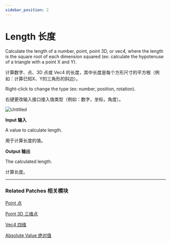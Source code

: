 ```yaml
---
sidebar_position: 2
---
```


# Length 长度

Calculate the length of a number, point, point 3D, or vec4, where the length is the square root of each dimension squared (ex: calculate the hypotenuse of a triangle with a point X and Y).

计算数字、点、3D 点或 Vec4 的长度，其中长度是每个方形尺寸的平方根（例如：计算已知X、Y的三角形的斜边）。

Right-click to change the type (ex: number, position, rotation).

右键更改输入接口接入值类型（例如：数字，坐标，角度）。

![Untitled](https://s3.us-west-2.amazonaws.com/secure.notion-static.com/6b09994d-70bf-4561-9ec3-0fff7a8e9385/Untitled.png?X-Amz-Algorithm=AWS4-HMAC-SHA256&X-Amz-Content-Sha256=UNSIGNED-PAYLOAD&X-Amz-Credential=AKIAT73L2G45EIPT3X45%2F20220602%2Fus-west-2%2Fs3%2Faws4_request&X-Amz-Date=20220602T174352Z&X-Amz-Expires=86400&X-Amz-Signature=e89031a313c9b087714b5132419f59ce17098f39d45c4981b54f957cc937c609&X-Amz-SignedHeaders=host&response-content-disposition=filename%20%3D%22Untitled.png%22&x-id=GetObject)

**Input 输入**

A value to calculate length.

用于计算长度的值。

**Output 输出**

The calculated length.

计算长度。

------

### Related Patches 相关模块

[Point 点](https://www.notion.so/Point-d0bcf4a54de44976b38131205fb968bf)

[Point 3D 三维点](https://www.notion.so/Point-3D-6d2c3b3df3f74659ae0d647876ce3aa9)

[Vec4 四维](https://www.notion.so/Vec4-4e9adec7fabb49509840ad10622d2f5c)

[Absolute Value 绝对值](https://www.notion.so/Absolute-Value-476b214ea9954b198dc233dbad6dfef3)
